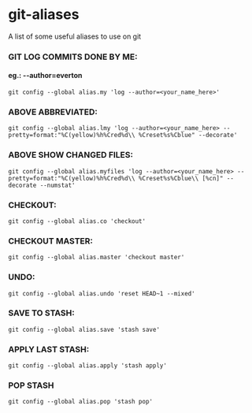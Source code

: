 # git-aliases
A list of some useful aliases to use on git

### GIT LOG COMMITS DONE BY ME:
#### eg.: --author=everton
`git config --global alias.my 'log --author=<your_name_here>'`

### ABOVE ABBREVIATED:
`git config --global alias.lmy 'log --author=<your_name_here> --pretty=format:"%C(yellow)%h%Cred%d\\ %Creset%s%Cblue" --decorate'`

### ABOVE SHOW CHANGED FILES:
`git config --global alias.myfiles 'log --author=<your_name_here> --pretty=format:"%C(yellow)%h%Cred%d\\ %Creset%s%Cblue\\ [%cn]" --decorate --numstat'`

### CHECKOUT:
`git config --global alias.co 'checkout'`

### CHECKOUT MASTER:
`git config --global alias.master 'checkout master'`

### UNDO:
`git config --global alias.undo 'reset HEAD~1 --mixed'`

### SAVE TO STASH:
`git config --global alias.save 'stash save'`

### APPLY LAST STASH:
`git config --global alias.apply 'stash apply'`

### POP STASH
`git config --global alias.pop 'stash pop'`
